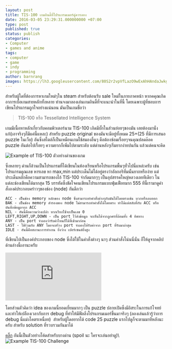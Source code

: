 ```yaml
---
layout: post
title: TIS-100 เกมอินดี้ที่โปรแกรมเมอร์คู่ควรลอง
date: 2016-03-05 23:29:31.000000000 +07:00
type: post
published: true
status: publish
categories:
- Computer
- games and anime
tags:
- computer
- game
- indy
- programming
author: barnrang
images: https://lh3.googleusercontent.com/80S2r2vpVfLazO9wExAhHAndaJwkgWKr6dbCtXsFAIRrHalsIXNaDQ7FKNtE5TNJz77zxAdFCFA5aFEcP7g6pwW_7kiWiI45g56Tc7KVxMWISlG-hJCqvixsLd-8jcylo21OXxKZI_JL8AkUBT0TEXrw63gLNdMp5JMqQ7ONyuAx3aABa8P7ogT1k9BL7X_jpE5nQnH1Av-XONJjPv_KawcgWjOjanFn2RIlct4JiBEJtz8IizTmP1zk2n27M-EogqBzxem5TGirVx53LbR61VCbU4wWCb8yLVfDQchblf_UP_f6P-STnu3P8oRO7V7wAQeLzLedGykqySVXcvCDX6hXOV-E2pTOXeOtL5LZJZz8DwzOSwt1DCZEsuqYvDs37tuHviUYguiRKbBp_f3Znt6E6OtIZKyn3UZlgqv1SIbSqn_Pb6-YgZwCPpjd41IwE10sOjhnPaipOwdgBUBHevE6L33EVDUYljNADKR394-K2Mgik-Wh1mKPACz686bbzL6Uz1VL5Y2GGXo9K7TGWKP53sof3MghqAHDv4e6JjFlJyx2UIbAj_H1wEFOvGgLY8o89yhwj2wbKrX26eIt80doCJsDDX0=w1162-h653-no
---
```

สำหรับผู้ใดที่ต้องการหาเกมใหม่ๆใน steam สำหรับต้อนรับ sale ใหม่ในภายภาคหน้า หากคคุณเกิดอาการเบื่อเกมสายหลักทั้งหลาย ท่านจงมาลองเล่นเกมอินดี้ที่จะแนะนำในที่นี้ โดยเฉพาะผู้ที่ชอบการเขียนโปรแกรมถูกใจอย่างแน่นอน มันเป็นเกมชื่อว่า

> TIS-100 หรือ Tessellated Intelligence System

<!--more-->

เกมมีเนื้อหาหลักเกี่ยวกับคอมพิวเตอร์นาม TIS-100 เกิดมีบั๊กในส่วนย่อยๆของมัน เลยต้องมานั่งแก้(เอาจริงๆก็มีแค่นี้แหละ) สำหรับ puzzle original ของมันจะมีอยู่ทั้งหมด 25+(25 ที่มีการเสนอ puzzle ในเว็บ) อันซึ่งสไตล์ก็เป็นเหมือนเกมใช้สมองอื่นๆ คือต้องซ่อมเรื่อยๆจนคุณปลดล๊อค puzzle อันต่อไปเรื่อยๆ ความยากก็เพิ่มไปตามระดับ แต่ด่านหลังๆเริ่มยากง่ายปนกัน แล้วแต่คนจะคิด

![Example of TIS-100](https://lh3.googleusercontent.com/mJV9eRTVTwsijYJpsIoVQwseN9FnQpDJ_h-Voo-gIQBn1olZvJZ2EHRwnfY6gfGzvVcTaMtdRF14jDyTQivNjdBxdKkRROKOlSJRW4AbpBjf94Euz_Bln317P_9IwYPkyk8tbkfMyzUt3Yw8yG5oNpi5AtsYXgz2gia5idwmQohsCBwZfx3sqWSbtvx79huZv2EJHDPOvpTHSCdeSpUJ7qFTACLrB7ZP06uDQK17OsN_xo6tgMDjUXYjkLNse5GHUX-gSHYufCbYFX7bolMHtTLUB8_tBSOTcy3qvTqZ5H9rDr8IvjG3KJC_mm0Jdb8Qi6pAVTR0ROoxszep4ix-xle7R4c_KqJyp4Tv12BZfiFy76FOy4UmS_Mbhzfbr5yFHGLEuktK1EnBLNmByhBdPy9EdMChOWgGOTWZzP4_0LrtpDSxMDQcIYieN963UJLD69T08Y6o6dCN1uV8KCzFx-PhDQtuzwNeVEx5HgNNcDXQtmpfSsYuvdUTP12E7S6cdBhTgc2vBpYyzXjoE4w2fgmIWHJxA109QslLg7zx3lX0St5zxZsfxbWgWAlaWZoVGHmb=w1205-h677-no)
ตัวอย่างด่านของเกม

ซึ่งหลายๆ ด่านก็ล้วนเป็นโปรแกรมที่ได้เขียนในห้องเรียนหรือโปรแกรมพื้นๆทั่วไปนี่แหล่ะครับ เช่นโปรแกรมคูณเลข หารเลข หา max,min แต่ประเด็นไม่ได้อยู่ตรงว่าอัลกอริทึ่มนั้นยากหรือง่าย แต่ประเด็นหลักคือความสามารถของไอ้ TIS-100 จำกัดมากๆๆ เป็นอุปสรรคใหญ่หลวงเลยทีเดียว ในแต่ละช่องเขียนได้มากสุด 15 บรรทัดซึ่งขัดใจคนเขียนโปรแกรมแบบฟุ่มเฟือยมาก 555 ทีนี้เรามาดูคำสั่งองค์ประกอบคร่าวๆของช่อง (node) กันดีกว่า

~~~~
ACC - เป็นช่อง memory หลักของ node ซึ่งสามารถทำคำสั่งต่างๆกับมันได้โดยตรงเช่น บวกหรือลบออก
BAK - เป็นช่อง memory สำรองของ node ไม่สามารถทำคำสั่งได้โดยตรง ทำได้แต่สลับที่กับ ACC หรือบันทึกข้อมูลจาก ACC
NIL - อันนี้คือความว่างเปล่า หากเรียกใช้จะเป็นเลข 0
LEFT,RIGHT,UP,DOWN - เป็น port ไว้ส่งข้อมูล จะเห็นได้จากลูกศรที่ล้อมทั้ง 4 ทิศทาง
ANY - เป็น port จำลองว่ารับค่าไหนก็ได้ที่เข้ามาก่อน
LAST - ใช้ร่วมกับ ANY โดยจะสร้าง port จำลองให้รับค่าจาก port ที่รับมาล่าสุด
IDLE - อันนี้คือสถานะการทำงาน ยิ่งว่าง เปอร์เซนต์ยิ่งสูง
~~~~

ที่เขียนไปเป็นองค์ประกอบของ node ซึ่งได้ใช้ในคำสั่งต่างๆ นาๆ ส่วนคำสั่งโน่นนี่นั่น ก็ให้ดูจากคลิปด้านล่างนี้เอานะครับ

<iframe src="https://www.youtube.com/embed/2WDFbtjsoSg" frameborder="0" allowfullscreen></iframe>

โดยส่วนตัวคิดว่า idea ของเกมนี้ยอดเยี่ยมมากๆ เป็น puzzle ปลายเปิดซึ่งมีอิสระในการแก้โจทย์ และทำให้เปลืองเวลากับการ debug ที่ทำให้มีฟีลลิ่งโปรแกรมเมอร์ขึ้นมาจริงๆ (ลองเล่นแล้วรู้ว่าการ debug นี่แม่งโคตรเหนื่อย)  สำหรับผู้ใดอยากได้ code 25 puzzle แรกไปดูก็จะตามมาทีหลังนะครับ สำหรับ solution ที่รวบรวมกันมาได้

[คลิ๊ก](https://meltinfo.wordpress.com/2016/03/06/supersolutions-tis-100/)
อันนี้เป็นตัวอย่างโค้ดสำหรับบางด่าน (spoil นะ ใครจะเล่นอย่าดู)\\
![Example TIS-100 Challenge](https://lh3.googleusercontent.com/6Jh2ctyvskuM6tGj3I6L747WndVcT24MIvQMVjoE5_WfruCuSKbffQlJ5qnyF4zU9jQ_-3XBzb-1daKF5pyxRsEkIHA0JyDBgz-YigHaA3vuqwWQ40tljyRCdogvfzmGkrbnT2n5to2LY8JnwrkMa9chioDHwSPVXKNB6YQSioAXF486pVhg3J7zv9zrfPY1xAmQ5LPEsCP-CEnFAv1mAoN_Aw85WB75synRtCN1_e4N-a0lfbPQqXMMV2d7nB7OXaKPG6eNh0JTjSWlR2NOwC7J71X-tVUHt_hg1q4aHQsCkMzZixN2zuIYBfHajRwIxtex2vL0GxfoK2P9AU62RoJ9RCNha-F34NyYiNzO0eHzJihlb1g4927HrqRQOX909ZQYEnmSJHmjisVhEG1woA1VLeKNiAdTDmfACBCdDKgzTCevj-lFr8f1e3MKNnDpA7i5-Yr3TqLNRPh3FhFxAGoahTReRQFTSIKftt6arMMn82ip-H00SdWF9AyDfOeFhxrYfjWd7xw-yeiedcMrsJc0F-nt8XkDFrJ3jb-rKzyushj5tqMW60p3axEl4FcVWt-h=w1205-h677-no)
<!-- tomb -->
